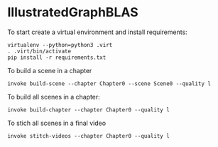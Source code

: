 # IllustratedGraphBLAS

To start create a virtual environment and install requirements:

```
virtualenv --python=python3 .virt
. .virt/bin/activate
pip install -r requirements.txt
```

To build a scene in a chapter

```
invoke build-scene --chapter Chapter0 --scene Scene0 --quality l
```

To build all scenes in a chapter:

```
invoke build-chapter --chapter Chapter0 --quality l
```

To stich all scenes in a final video

```
invoke stitch-videos --chapter Chapter0 --quality l
```

